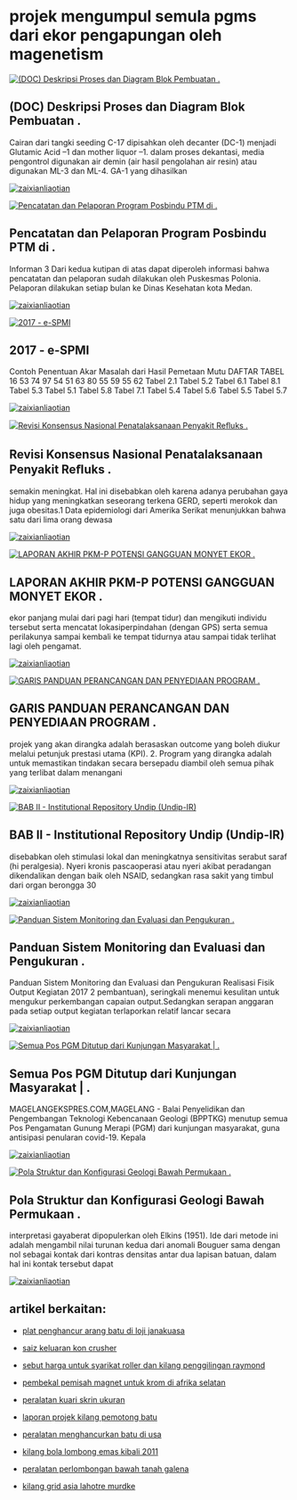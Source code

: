 # projek mengumpul semula pgms dari ekor pengapungan oleh magenetism
<a href="https://mnn.zoosnet.net/LR/Chatpre.aspx?id=MNN94995150&p=https://topgrinding.com/" target="_blank">![(DOC) Deskripsi Proses dan Diagram Blok Pembuatan .](https://github.com/technlg/images/blob/main/64.jpg)</a>
## (DOC) Deskripsi Proses dan Diagram Blok Pembuatan .
Cairan dari tangki seeding C-17 dipisahkan oleh decanter (DC-1) menjadi Glutamic Acid –1 dan mother liquor –1. dalam proses dekantasi, media pengontrol digunakan air demin (air hasil pengolahan air resin) atau digunakan ML-3 dan ML-4. GA-1 yang dihasilkan 
<a href="https://mnn.zoosnet.net/LR/Chatpre.aspx?id=MNN94995150&p=https://topgrinding.com/" target="_blank"><img src="https://github.com/technlg/images/raw/main/chat11.jpg" alt="zaixianliaotian"/></a><a href="//whatsapp.shibangsoft.com/WhatsApp.php" ><img src="https://github.com/technlg/images/raw/main/chat11.png" alt=""></a>
<a href="https://mnn.zoosnet.net/LR/Chatpre.aspx?id=MNN94995150&p=https://topgrinding.com/" target="_blank">![Pencatatan dan Pelaporan Program Posbindu PTM di .](https://github.com/technlg/images/blob/main/60.jpg)</a>
## Pencatatan dan Pelaporan Program Posbindu PTM di .
Informan 3 Dari kedua kutipan di atas dapat diperoleh informasi bahwa pencatatan dan pelaporan sudah dilakukan oleh Puskesmas Polonia. Pelaporan dilakukan setiap bulan ke Dinas Kesehatan kota Medan.
<a href="https://mnn.zoosnet.net/LR/Chatpre.aspx?id=MNN94995150&p=https://topgrinding.com/" target="_blank"><img src="https://github.com/technlg/images/raw/main/chat11.jpg" alt="zaixianliaotian"/></a><a href="//whatsapp.shibangsoft.com/WhatsApp.php" ><img src="https://github.com/technlg/images/raw/main/chat11.png" alt=""></a>
<a href="https://mnn.zoosnet.net/LR/Chatpre.aspx?id=MNN94995150&p=https://topgrinding.com/" target="_blank">![2017 - e-SPMI](https://github.com/technlg/images/blob/main/55.jpg)</a>
## 2017 - e-SPMI
Contoh Penentuan Akar Masalah dari Hasil Pemetaan Mutu DAFTAR TABEL 16 53 74 97 54 51 63 80 55 59 55 62 Tabel 2.1 Tabel 5.2 Tabel 6.1 Tabel 8.1 Tabel 5.3 Tabel 5.1 Tabel 5.8 Tabel 7.1 Tabel 5.4 Tabel 5.6 Tabel 5.5 Tabel 5.7 
<a href="https://mnn.zoosnet.net/LR/Chatpre.aspx?id=MNN94995150&p=https://topgrinding.com/" target="_blank"><img src="https://github.com/technlg/images/raw/main/chat11.jpg" alt="zaixianliaotian"/></a><a href="//whatsapp.shibangsoft.com/WhatsApp.php" ><img src="https://github.com/technlg/images/raw/main/chat11.png" alt=""></a>
<a href="https://mnn.zoosnet.net/LR/Chatpre.aspx?id=MNN94995150&p=https://topgrinding.com/" target="_blank">![Revisi Konsensus Nasional Penatalaksanaan Penyakit Reﬂuks .](https://github.com/technlg/images/blob/main/1.jpg)</a>
## Revisi Konsensus Nasional Penatalaksanaan Penyakit Reﬂuks .
semakin meningkat. Hal ini disebabkan oleh karena adanya perubahan gaya hidup yang meningkatkan seseorang terkena GERD, seperti merokok dan juga obesitas.1 Data epidemiologi dari Amerika Serikat menunjukkan bahwa satu dari lima orang dewasa
<a href="https://mnn.zoosnet.net/LR/Chatpre.aspx?id=MNN94995150&p=https://topgrinding.com/" target="_blank"><img src="https://github.com/technlg/images/raw/main/chat11.jpg" alt="zaixianliaotian"/></a><a href="//whatsapp.shibangsoft.com/WhatsApp.php" ><img src="https://github.com/technlg/images/raw/main/chat11.png" alt=""></a>
<a href="https://mnn.zoosnet.net/LR/Chatpre.aspx?id=MNN94995150&p=https://topgrinding.com/" target="_blank">![LAPORAN AKHIR PKM-P POTENSI GANGGUAN MONYET EKOR .](https://github.com/technlg/images/blob/main/20.jpg)</a>
## LAPORAN AKHIR PKM-P POTENSI GANGGUAN MONYET EKOR .
ekor panjang mulai dari pagi hari (tempat tidur) dan mengikuti individu tersebut serta mencatat lokasiperpindahan (dengan GPS) serta semua perilakunya sampai kembali ke tempat tidurnya atau sampai tidak terlihat lagi oleh pengamat.
<a href="https://mnn.zoosnet.net/LR/Chatpre.aspx?id=MNN94995150&p=https://topgrinding.com/" target="_blank"><img src="https://github.com/technlg/images/raw/main/chat11.jpg" alt="zaixianliaotian"/></a><a href="//whatsapp.shibangsoft.com/WhatsApp.php" ><img src="https://github.com/technlg/images/raw/main/chat11.png" alt=""></a>
<a href="https://mnn.zoosnet.net/LR/Chatpre.aspx?id=MNN94995150&p=https://topgrinding.com/" target="_blank">![GARIS PANDUAN PERANCANGAN DAN PENYEDIAAN PROGRAM .](https://github.com/technlg/images/blob/main/33.jpg)</a>
## GARIS PANDUAN PERANCANGAN DAN PENYEDIAAN PROGRAM .
projek yang akan dirangka adalah berasaskan outcome yang boleh diukur melalui petunjuk prestasi utama (KPI). 2. Program yang dirangka adalah untuk memastikan tindakan secara bersepadu diambil oleh semua pihak yang terlibat dalam menangani
<a href="https://mnn.zoosnet.net/LR/Chatpre.aspx?id=MNN94995150&p=https://topgrinding.com/" target="_blank"><img src="https://github.com/technlg/images/raw/main/chat11.jpg" alt="zaixianliaotian"/></a><a href="//whatsapp.shibangsoft.com/WhatsApp.php" ><img src="https://github.com/technlg/images/raw/main/chat11.png" alt=""></a>
<a href="https://mnn.zoosnet.net/LR/Chatpre.aspx?id=MNN94995150&p=https://topgrinding.com/" target="_blank">![BAB II - Institutional Repository Undip (Undip-IR)](https://github.com/technlg/images/blob/main/19.jpg)</a>
## BAB II - Institutional Repository Undip (Undip-IR)
disebabkan oleh stimulasi lokal dan meningkatnya sensitivitas serabut saraf (hi peralgesia). Nyeri kronis pascaoperasi atau nyeri akibat peradangan dikendalikan dengan baik oleh NSAID, sedangkan rasa sakit yang timbul dari organ berongga 30
<a href="https://mnn.zoosnet.net/LR/Chatpre.aspx?id=MNN94995150&p=https://topgrinding.com/" target="_blank"><img src="https://github.com/technlg/images/raw/main/chat11.jpg" alt="zaixianliaotian"/></a><a href="//whatsapp.shibangsoft.com/WhatsApp.php" ><img src="https://github.com/technlg/images/raw/main/chat11.png" alt=""></a>
<a href="https://mnn.zoosnet.net/LR/Chatpre.aspx?id=MNN94995150&p=https://topgrinding.com/" target="_blank">![Panduan Sistem Monitoring dan Evaluasi dan Pengukuran .](https://github.com/technlg/images/blob/main/17.jpg)</a>
## Panduan Sistem Monitoring dan Evaluasi dan Pengukuran .
Panduan Sistem Monitoring dan Evaluasi dan Pengukuran Realisasi Fisik Output Kegiatan 2017 2 pembantuan), seringkali menemui kesulitan untuk mengukur perkembangan capaian output.Sedangkan serapan anggaran pada setiap output kegiatan terlaporkan relatif lancar secara 
<a href="https://mnn.zoosnet.net/LR/Chatpre.aspx?id=MNN94995150&p=https://topgrinding.com/" target="_blank"><img src="https://github.com/technlg/images/raw/main/chat11.jpg" alt="zaixianliaotian"/></a><a href="//whatsapp.shibangsoft.com/WhatsApp.php" ><img src="https://github.com/technlg/images/raw/main/chat11.png" alt=""></a>
<a href="https://mnn.zoosnet.net/LR/Chatpre.aspx?id=MNN94995150&p=https://topgrinding.com/" target="_blank">![Semua Pos PGM Ditutup dari Kunjungan Masyarakat | .](https://github.com/technlg/images/blob/main/65.jpg)</a>
## Semua Pos PGM Ditutup dari Kunjungan Masyarakat | .
MAGELANGEKSPRES.COM,MAGELANG - Balai Penyelidikan dan Pengembangan Teknologi Kebencanaan Geologi (BPPTKG) menutup semua Pos Pengamatan Gunung Merapi (PGM) dari kunjungan masyarakat, guna antisipasi penularan covid-19. Kepala 
<a href="https://mnn.zoosnet.net/LR/Chatpre.aspx?id=MNN94995150&p=https://topgrinding.com/" target="_blank"><img src="https://github.com/technlg/images/raw/main/chat11.jpg" alt="zaixianliaotian"/></a><a href="//whatsapp.shibangsoft.com/WhatsApp.php" ><img src="https://github.com/technlg/images/raw/main/chat11.png" alt=""></a>
<a href="https://mnn.zoosnet.net/LR/Chatpre.aspx?id=MNN94995150&p=https://topgrinding.com/" target="_blank">![Pola Struktur dan Konfigurasi Geologi Bawah Permukaan .](https://github.com/technlg/images/blob/main/3.jpg)</a>
## Pola Struktur dan Konfigurasi Geologi Bawah Permukaan .
interpretasi gayaberat dipopulerkan oleh Elkins (1951). Ide dari metode ini adalah mengambil nilai turunan kedua dari anomali Bouguer sama dengan nol sebagai kontak dari kontras densitas antar dua lapisan batuan, dalam hal ini kontak tersebut dapat
<a href="https://mnn.zoosnet.net/LR/Chatpre.aspx?id=MNN94995150&p=https://topgrinding.com/" target="_blank"><img src="https://github.com/technlg/images/raw/main/chat11.jpg" alt="zaixianliaotian"/></a><a href="//whatsapp.shibangsoft.com/WhatsApp.php" ><img src="https://github.com/technlg/images/raw/main/chat11.png" alt=""></a>
## artikel berkaitan:
* [plat penghancur arang batu di loji janakuasa](plat%20penghancur%20arang%20batu%20di%20loji%20janakuasa.md)
* [saiz keluaran kon crusher](saiz%20keluaran%20kon%20crusher.md)
* [sebut harga untuk syarikat roller dan kilang penggilingan raymond](sebut%20harga%20untuk%20syarikat%20roller%20dan%20kilang%20penggilingan%20raymond.md)
* [pembekal pemisah magnet untuk krom di afrika selatan](pembekal%20pemisah%20magnet%20untuk%20krom%20di%20afrika%20selatan.md)
* [peralatan kuari skrin ukuran](peralatan%20kuari%20skrin%20ukuran.md)
* [laporan projek kilang pemotong batu](laporan%20projek%20kilang%20pemotong%20batu.md)
* [peralatan menghancurkan batu di usa](peralatan%20menghancurkan%20batu%20di%20usa.md)
* [kilang bola lombong emas kibali 2011](kilang%20bola%20lombong%20emas%20kibali%202011.md)
* [peralatan perlombongan bawah tanah galena](peralatan%20perlombongan%20bawah%20tanah%20galena.md)
* [kilang grid asia lahotre murdke](kilang%20grid%20asia%20lahotre%20murdke.md)
